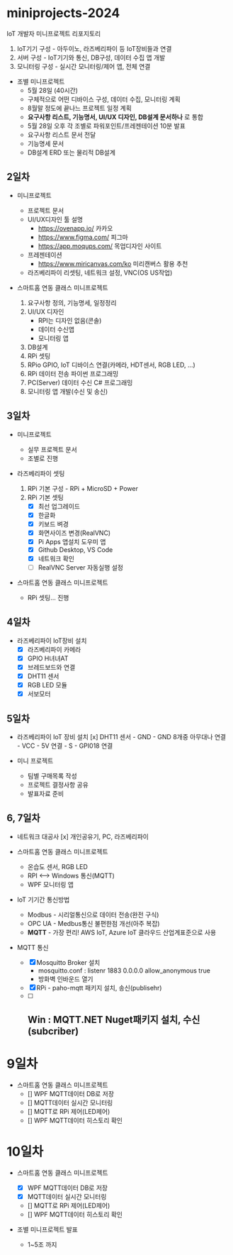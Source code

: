 # miniprojects-2024
IoT 개발자 미니프로젝트 리포지토리


1. IoT기기 구성 - 아두이노, 라즈베리파이 등 IoT장비들과 연결
2. 서버 구성 - IoT기기와 통신, DB구성, 데이터 수집 앱 개발
3. 모니터링 구성 - 실시간 모니터링/제어 앱, 전체 연결

- 조별 미니프로젝트
    - 5월 28일 (40시간)
    - 구체적으로 어떤 디바이스 구성, 데이터 수집, 모니터링 계획
    - 8월말 정도에 끝나느 프로젝트 일정 계획
    - **요구사항 리스트, 기능명서, UI/UX 디자인, DB설계 문서하나** 로 통합
    - 5월 28일 오후 각 조별로 파워포인트/프레젠테이션 10분 발표
    - 요구사항 리스트 문서 전달
    - 기능명세 문서
    - DB설계 ERD 또는 물리적 DB설계


## 2일차
- 미니프로젝트
    - 프로젝트 문서
    - UI/UX디자인 툴 설명
        - https://ovenapp.io/ 카카오
        - https://www.figma.com/ 피그마
        - https://app.moqups.com/ 목업디자인 사이트
    - 프레젠테이션
        - https://www.miricanvas.com/ko 미리캔버스 활용 추천
    - 라즈베리파이 리셋팅, 네트워크 설정, VNC(OS US작업)

- 스마트홈 연동 클래스 미니프로젝트
    1. 요구사항 정의, 기능명세, 일정정리
    2. UI/UX 디자인
        - RPI는 디자인 없음(콘솔)
        - 데이터 수신앱
        - 모니터링 앱
    3. DB설계
    4. RPi 셋팅
    5. RPio GPIO, IoT 디바이스 연결(카메라, HDT센서, RGB LED, ...)
    6. RPi 데이터 전송 파이썬 프로그래밍
    7. PC(Server) 데이터 수신 C# 프로그래밍
    8. 모니터링 앱 개발(수신 및 송신)

## 3일차
- 미니프로젝트
    - 실무 프로젝트 문서
    - 조별로 진행

- 라즈베리파이 셋팅
    1. RPi 기본 구성 - RPi + MicroSD + Power
    2. RPi 기본 셋팅
        - [x] 최선 업그레이드
        - [x] 한글화
        - [x] 키보드 벼경
        - [x] 화면사이즈 변경(RealVNC)
        - [x] Pi Apps 앱설치 도우미 앱
        - [x] Github Desktop, VS Code
        - [x] 네트워크 확인
        - [ ] RealVNC Server 자동실행 설정

- 스마트홈 연동 클래스 미니프로젝트
    - RPi 셋팅... 진행

## 4일차
- 라즈베리파이 IoT장비 설치
    - [x] 라즈베리파이 카메라
    - [x] GPIO H녀녀AT
    - [x] 브레드보드와 연결
    - [x] DHT11 센서
    - [x] RGB LED 모듈
    - [x] 서보모터

## 5일차
- 라즈베리파이 IoT 장비 설치
    [x] DHT11 센서
        - GND - GND 8개중 아무대나 연결
        - VCC - 5V 연결
        - S - GPI018 연결

- 미니 프로젝트
    - 팀별 구매목록 작성
    - 프로젝트 결정사항 공유
    - 발표자료 준비

## 6, 7일차
- 네트워크 대공사
    [x] 개인공유기, PC, 라즈베리파이

- 스마트홈 연동 클래스 미니프로젝트
    - 온습도 센서, RGB LED
    - RPI <--> Windows 통신(MQTT)
    - WPF 모니터링 앱

- IoT 기기간 통신방법
    - Modbus - 시리얼통신으로 데이터 전송(완전 구식)
    - OPC UA  - Medbus통신 불편한점 개선(아주 복잡)
    - **MQTT** - 가장 편리! AWS IoT, Azure IoT 클라우드 산업계표준으로 사용

- MQTT 통신
    - [x] Mosquitto Broker 설치
        - mosquitto.conf : listenr 1883 0.0.0.0 allow_anonymous true
        - 방화벽 인바운드 열기
    - [x] RPi - paho-mqtt 패키지 설치, 송신(publisehr)
    - [ ] Win : MQTT.NET Nuget패키지 설치, 수신(subcriber)
        - 

# 9일차
- 스마트홈 연동 클래스 미니프로젝트
    - [] WPF MQTT데이터 DB로 저장
    - [] MQTT데이터 실시간 모니터링
    - [] MQTT로 RPi 제어(LED제어)
    - [] WPF MQTT데이터 히스토리 확인

# 10일차
- 스마트홈 연동 클래스 미니프로젝트
    - [x] WPF MQTT데이터 DB로 저장
    - [x] MQTT데이터 실시간 모니터링
    - [] MQTT로 RPi 제어(LED제어)
    - [] WPF MQTT데이터 히스토리 확인

- 조별 미니프로젝트 발표
    - 1~5조 까지